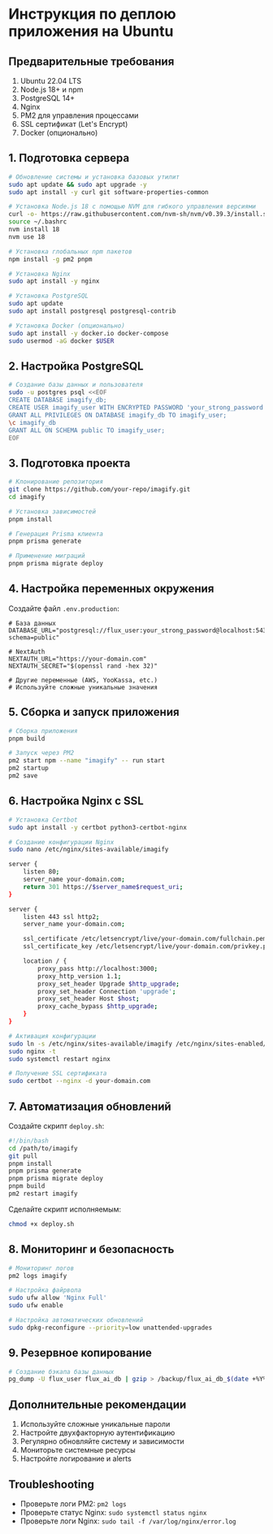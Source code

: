 # Инструкция по деплою приложения на Ubuntu

## Предварительные требования

1. Ubuntu 22.04 LTS
2. Node.js 18+ и npm
3. PostgreSQL 14+
4. Nginx
5. PM2 для управления процессами
6. SSL сертификат (Let's Encrypt)
7. Docker (опционально)

## 1. Подготовка сервера

```bash
# Обновление системы и установка базовых утилит
sudo apt update && sudo apt upgrade -y
sudo apt install -y curl git software-properties-common

# Установка Node.js 18 с помощью NVM для гибкого управления версиями
curl -o- https://raw.githubusercontent.com/nvm-sh/nvm/v0.39.3/install.sh | bash
source ~/.bashrc
nvm install 18
nvm use 18

# Установка глобальных npm пакетов
npm install -g pm2 pnpm

# Установка Nginx
sudo apt install -y nginx

# Установка PostgreSQL
sudo apt update
sudo apt install postgresql postgresql-contrib

# Установка Docker (опционально)
sudo apt install -y docker.io docker-compose
sudo usermod -aG docker $USER
```

## 2. Настройка PostgreSQL

```bash
# Создание базы данных и пользователя
sudo -u postgres psql <<EOF
CREATE DATABASE imagify_db;
CREATE USER imagify_user WITH ENCRYPTED PASSWORD 'your_strong_password';
GRANT ALL PRIVILEGES ON DATABASE imagify_db TO imagify_user;
\c imagify_db
GRANT ALL ON SCHEMA public TO imagify_user;
EOF
```

## 3. Подготовка проекта

```bash
# Клонирование репозитория
git clone https://github.com/your-repo/imagify.git
cd imagify

# Установка зависимостей
pnpm install

# Генерация Prisma клиента
pnpm prisma generate

# Применение миграций
pnpm prisma migrate deploy
```

## 4. Настройка переменных окружения

Создайте файл `.env.production`:

```env
# База данных
DATABASE_URL="postgresql://flux_user:your_strong_password@localhost:5432/flux_ai_db?schema=public"

# NextAuth
NEXTAUTH_URL="https://your-domain.com"
NEXTAUTH_SECRET="$(openssl rand -hex 32)"

# Другие переменные (AWS, YooKassa, etc.)
# Используйте сложные уникальные значения
```

## 5. Сборка и запуск приложения

```bash
# Сборка приложения
pnpm build

# Запуск через PM2
pm2 start npm --name "imagify" -- run start
pm2 startup
pm2 save
```

## 6. Настройка Nginx с SSL

```bash
# Установка Certbot
sudo apt install -y certbot python3-certbot-nginx

# Создание конфигурации Nginx
sudo nano /etc/nginx/sites-available/imagify

server {
    listen 80;
    server_name your-domain.com;
    return 301 https://$server_name$request_uri;
}

server {
    listen 443 ssl http2;
    server_name your-domain.com;

    ssl_certificate /etc/letsencrypt/live/your-domain.com/fullchain.pem;
    ssl_certificate_key /etc/letsencrypt/live/your-domain.com/privkey.pem;

    location / {
        proxy_pass http://localhost:3000;
        proxy_http_version 1.1;
        proxy_set_header Upgrade $http_upgrade;
        proxy_set_header Connection 'upgrade';
        proxy_set_header Host $host;
        proxy_cache_bypass $http_upgrade;
    }
}

# Активация конфигурации
sudo ln -s /etc/nginx/sites-available/imagify /etc/nginx/sites-enabled/
sudo nginx -t
sudo systemctl restart nginx

# Получение SSL сертификата
sudo certbot --nginx -d your-domain.com
```

## 7. Автоматизация обновлений

Создайте скрипт `deploy.sh`:

```bash
#!/bin/bash
cd /path/to/imagify
git pull
pnpm install
pnpm prisma generate
pnpm prisma migrate deploy
pnpm build
pm2 restart imagify
```

Сделайте скрипт исполняемым:
```bash
chmod +x deploy.sh
```

## 8. Мониторинг и безопасность

```bash
# Мониторинг логов
pm2 logs imagify

# Настройка файрвола
sudo ufw allow 'Nginx Full'
sudo ufw enable

# Настройка автоматических обновлений
sudo dpkg-reconfigure --priority=low unattended-upgrades
```

## 9. Резервное копирование

```bash
# Создание бэкапа базы данных
pg_dump -U flux_user flux_ai_db | gzip > /backup/flux_ai_db_$(date +%Y%m%d).sql.gz
```

## Дополнительные рекомендации

1. Используйте сложные уникальные пароли
2. Настройте двухфакторную аутентификацию
3. Регулярно обновляйте систему и зависимости
4. Мониторьте системные ресурсы
5. Настройте логирование и alerts

## Troubleshooting

- Проверьте логи PM2: `pm2 logs`
- Проверьте статус Nginx: `sudo systemctl status nginx`
- Проверьте логи Nginx: `sudo tail -f /var/log/nginx/error.log`
